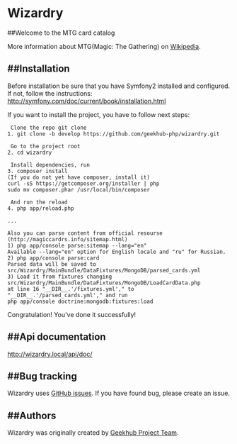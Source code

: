 Wizardry
========================

##Welcome to the MTG card catalog


More information about MTG(Magic: The Gathering) on [Wikipedia](http://en.wikipedia.org/wiki/Magic:_The_Gathering).


##Installation
------------
Before installation be sure that you have Symfony2 installed and configured. If not, follow the instructions:
http://symfony.com/doc/current/book/installation.html

If you want to install the project, you have to follow next steps:

     Clone the repo git clone
    1. git clone -b develop https://github.com/geekhub-php/wizardry.git

     Go to the project root
    2. cd wizardry

     Install dependencies, run
    3. composer install
    (If you do not yet have composer, install it)
    curl -sS https://getcomposer.org/installer | php
    sudo mv composer.phar /usr/local/bin/composer

     And run the reload
    4. php app/reload.php

    ...

    Also you can parse content from official resourse (http://magiccardrs.info/sitemap.html)
    1) php app/console parse:sitemap --lang="en"
    Available --lang="en" option for English locale and "ru" for Russian.
    2) php app/console parse:card
    Parsed data will be saved to src/Wizardry/MainBundle/DataFixtures/MongoDB/parsed_cards.yml
    3) Load it from fixtures changing src/Wizardry/MainBundle/DataFixtures/MongoDB/LoadCardData.php
    at line 16 "__DIR__.'/fixtures.yml'," to "__DIR__.'/parsed_cards.yml'," and run 
    php app/console doctrine:mongodb:fixtures:load


Congratulation! You've done it successfully!

##Api documentation
------------

http://wizardry.local/api/doc/



##Bug tracking
------------

Wizardry uses [GitHub issues](https://github.com/geekhub-php/wizardry/issues).
If you have found bug, please create an issue.

##Authors
-------

Wizardry was originally created by [Geekhub Project Team](http://geekhub.ck.ua).

[1]:  http://geekhub.ck.ua/


